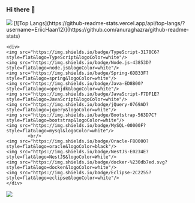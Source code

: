 ### Hi there 👋

<!--
**EriicHaan12/EriicHaan12** is a ✨ _special_ ✨ repository because its `README.md` (this file) appears on your GitHub profile.

Here are some ideas to get you started:

- 🔭 I’m currently working on ...
- 🌱 I’m currently learning ...
- 👯 I’m looking to collaborate on ...
- 🤔 I’m looking for help with ...
- 💬 Ask me about ...
- 📫 How to reach me: ...
- 😄 Pronouns: ...
- ⚡ Fun fact: ...
-->
<!DOCTYPE html>
<html lang="en">
<head>
    <meta charset="UTF-8">
    <meta name="viewport" content="width=device-width, initial-scale=1.0">
</head>
<body>
    <img src="https://capsule-render.vercel.app/api?type=waving&color=BDBDC8&height=150&section=header" />
    [![Top Langs](https://github-readme-stats.vercel.app/api/top-langs/?username=EriicHaan12)](https://github.com/anuraghazra/github-readme-stats)    
    
    <div>
    <img src="https://img.shields.io/badge/TypeScript-3178C6?style=flat&logo=TypeScript&logoColor=white"/>
    <img src="https://img.shields.io/badge/Node.js-43853D?style=flat&logo=node.js&logoColor=white"/>  
    <img src="https://img.shields.io/badge/Spring-6DB33F?style=flat&logo=spring&logoColor=white"/>
    <img src="https://img.shields.io/badge/Java-ED8B00?style=flat&logo=openjdk&logoColor=white"/>
    <img src="https://img.shields.io/badge/JavaScript-F7DF1E?style=flat&logo=JavaScript&logoColor=white"/>
    <img src="https://img.shields.io/badge/jQuery-0769AD?style=flat&logo=jquery&logoColor=white"/>
    <img src="https://img.shields.io/badge/Bootstrap-563D7C?style=flat&logo=bootstrap&logoColor=white"/>
    <img src="https://img.shields.io/badge/MySQL-00000F?style=flat&logo=mysql&logoColor=white"/>
            <br/>
    <img src="https://img.shields.io/badge/Oracle-F80000?style=flat&logo=oracle&logoColor=black"/>
    <img src="https://img.shields.io/badge/NestJS-E0234E?style=flat&logo=NestJS&logoColor=White"/>
    <img src="https://img.shields.io/badge/docker-%230db7ed.svg?style=flat&logo=docker&logoColor=white"/>
    <img src="https://img.shields.io/badge/Eclipse-2C2255?style=flat&logo=eclipse&logoColor=white"/>
    </div>
<img src="https://capsule-render.vercel.app/api?type=waving&color=BDBDC8&height=150&section=footer" />

    
</body>
</html>
